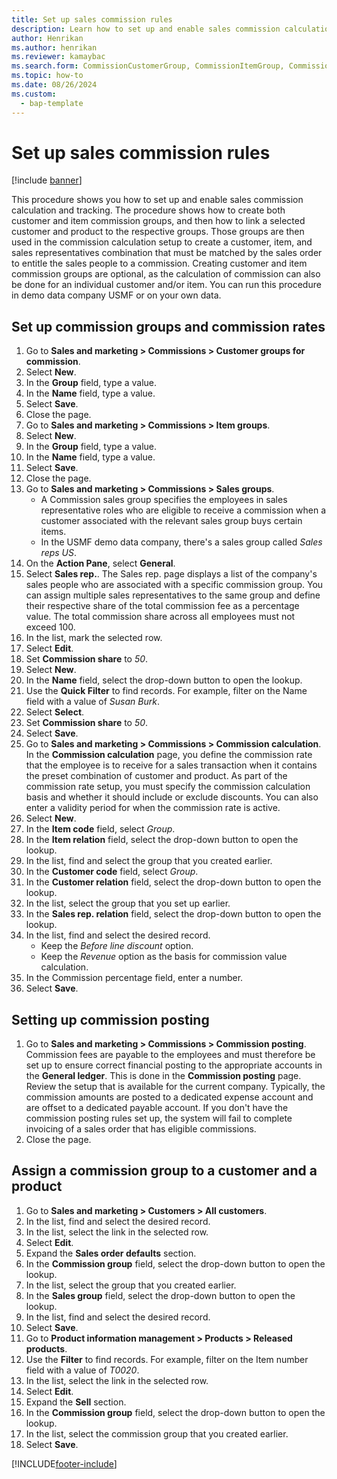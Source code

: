 ```yaml
---
title: Set up sales commission rules
description: Learn how to set up and enable sales commission calculation and tracking, including a step-by-step process using the USMF demo data company.
author: Henrikan
ms.author: henrikan
ms.reviewer: kamaybac
ms.search.form: CommissionCustomerGroup, CommissionItemGroup, CommissionSalesGroup, CommissionSalesMember, DirPartyLookup, CommissionCalc, InventPosting, CustTable, EcoResProductDetailsExtended, CommissionEmplSalesGroup 
ms.topic: how-to
ms.date: 08/26/2024
ms.custom: 
  - bap-template
---
```


# Set up sales commission rules

[!include [banner](../../includes/banner.md)]

This procedure shows you how to set up and enable sales commission calculation and tracking. The procedure shows how to create both customer and item commission groups, and then how to link a selected customer and product to the respective groups. Those groups are then used in the commission calculation setup to create a customer, item, and sales representatives combination that must be matched by the sales order to entitle the sales people to a commission. Creating customer and item commission groups are optional, as the calculation of commission can also be done for an individual customer and/or item. You can run this procedure in demo data company USMF or on your own data.

## Set up commission groups and commission rates

1. Go to **Sales and marketing > Commissions > Customer groups for commission**.
2. Select **New**.
3. In the **Group** field, type a value.
4. In the **Name** field, type a value.
5. Select **Save**.
6. Close the page.
7. Go to **Sales and marketing > Commissions > Item groups**.
8. Select **New**.
9. In the **Group** field, type a value.
10. In the **Name** field, type a value.
11. Select **Save**.
12. Close the page.
13. Go to **Sales and marketing > Commissions > Sales groups**.
    - A Commission sales group specifies the employees in sales representative roles who are eligible to receive a commission when a customer associated with the relevant sales group buys certain items.  
    - In the USMF demo data company, there's a sales group called *Sales reps US*.  
14. On the **Action Pane**, select **General**.
15. Select **Sales rep.**. The Sales rep. page displays a list of the company's sales people who are associated with a specific commission group. You can assign multiple sales representatives to the same group and define their respective share of the total commission fee as a percentage value. The total commission share across all employees must not exceed 100.
16. In the list, mark the selected row.
17. Select **Edit**.
18. Set **Commission share** to *50*.
19. Select **New**.
20. In the **Name** field, select the drop-down button to open the lookup.
21. Use the **Quick Filter** to find records. For example, filter on the Name field with a value of *Susan Burk*.
22. Select **Select**.
23. Set **Commission share** to *50*.
24. Select **Save**.
25. Go to **Sales and marketing > Commissions > Commission calculation**. In the **Commission calculation** page, you define the commission rate that the employee is to receive for a sales transaction when it contains the preset combination of customer and product. As part of the commission rate setup, you must specify the commission calculation basis and whether it should include or exclude discounts. You can also enter a validity period for when the commission rate is active.  
26. Select **New**.
27. In the **Item code** field, select *Group*.
28. In the **Item relation** field, select the drop-down button to open the lookup.
29. In the list, find and select the group that you created earlier.
30. In the **Customer code** field, select *Group*.
31. In the **Customer relation** field, select the drop-down button to open the lookup.
32. In the list, select the group that you set up earlier.
33. In the **Sales rep. relation** field, select the drop-down button to open the lookup.
34. In the list, find and select the desired record.
    - Keep the *Before line discount* option.  
    - Keep the *Revenue* option as the basis for commission value calculation.
35. In the Commission percentage field, enter a number.
36. Select **Save**.

## Setting up commission posting

1. Go to **Sales and marketing > Commissions > Commission posting**. Commission fees are payable to the employees and must therefore be set up to ensure correct financial posting to the appropriate accounts in the **General ledger**. This is done in the **Commission posting** page. Review the setup that is available for the current company. Typically, the commission amounts are posted to a dedicated expense account and are offset to a dedicated payable account. If you don't have the commission posting rules set up, the system will fail to complete invoicing of a sales order that has eligible commissions.  
2. Close the page.

## Assign a commission group to a customer and a product

1. Go to **Sales and marketing > Customers > All customers**.
2. In the list, find and select the desired record.
3. In the list, select the link in the selected row.
4. Select **Edit**.
5. Expand the **Sales order defaults** section.
6. In the **Commission group** field, select the drop-down button to open the lookup.
7. In the list, select the group that you created earlier.
8. In the **Sales group** field, select the drop-down button to open the lookup.
9. In the list, find and select the desired record.
10. Select **Save**.
11. Go to **Product information management > Products > Released products**.
12. Use the **Filter** to find records. For example, filter on the Item number field with a value of *T0020*.
13. In the list, select the link in the selected row.
14. Select **Edit**.
15. Expand the **Sell** section.
16. In the **Commission group** field, select the drop-down button to open the lookup.
17. In the list, select the commission group that you created earlier.
18. Select **Save**.

[!INCLUDE[footer-include](../../../includes/footer-banner.md)]
